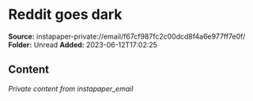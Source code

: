 # Reddit goes dark

**Source:** instapaper-private://email/f67cf987fc2c00dcd8f4a6e977ff7e0f/
**Folder:** Unread
**Added:** 2023-06-12T17:02:25




## Content
*Private content from instapaper_email*
